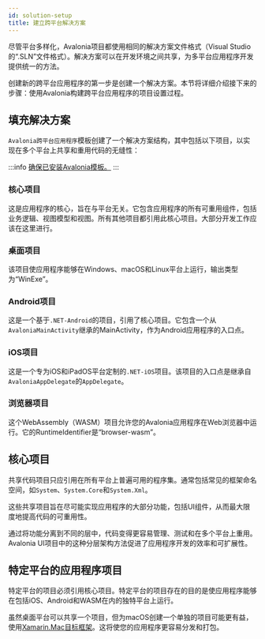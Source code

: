 ```yaml
---
id: solution-setup
title: 建立跨平台解决方案
---
```


尽管平台多样化，Avalonia项目都使用相同的解决方案文件格式（Visual Studio的“.SLN”文件格式）。解决方案可以在开发环境之间共享，为多平台应用程序开发提供统一的方法。

创建新的跨平台应用程序的第一步是创建一个解决方案。本节将详细介绍接下来的步骤：使用Avalonia构建跨平台应用程序的项目设置过程。

## 填充解决方案

`Avalonia跨平台应用程序`模板创建了一个解决方案结构，其中包括以下项目，以实现在多个平台上共享和重用代码的无缝性：

:::info
[确保已安装Avalonia模板。](../../get-started/install#install-avalonia-ui-templates)
:::

### 核心项目
这是应用程序的核心，旨在与平台无关。它包含应用程序的所有可重用组件，包括业务逻辑、视图模型和视图。所有其他项目都引用此核心项目。大部分开发工作应该在这里进行。

### 桌面项目
该项目使应用程序能够在Windows、macOS和Linux平台上运行，输出类型为“WinExe”。

### Android项目
这是一个基于`.NET-Android`的项目，引用了核心项目。它包含一个从`AvaloniaMainActivity`继承的MainActivity，作为Android应用程序的入口点。

### iOS项目
这是一个专为iOS和iPadOS平台定制的`.NET-iOS`项目。该项目的入口点是继承自`AvaloniaAppDelegate`的`AppDelegate`。

### 浏览器项目
这个WebAssembly（WASM）项目允许您的Avalonia应用程序在Web浏览器中运行。它的RuntimeIdentifier是“browser-wasm”。

## 核心项目

共享代码项目只应引用在所有平台上普遍可用的程序集。通常包括常见的框架命名空间，如`System`、`System.Core`和`System.Xml`。

这些共享项目旨在尽可能实现应用程序的大部分功能，包括UI组件，从而最大限度地提高代码的可重用性。

通过将功能分离到不同的层中，代码变得更容易管理、测试和在多个平台上重用。Avalonia UI项目中的这种分层架构方法促进了应用程序开发的效率和可扩展性。

## 特定平台的应用程序项目

特定平台的项目必须引用核心项目。特定平台的项目存在的目的是使应用程序能够在包括iOS、Android和WASM在内的独特平台上运行。

虽然桌面平台可以共享一个项目，但为macOS创建一个单独的项目可能更有益，使用[Xamarin.Mac目标框架](https://learn.microsoft.com/en-us/xamarin/mac/platform/target-framework)。这将使您的应用程序更容易分发和打包。



















